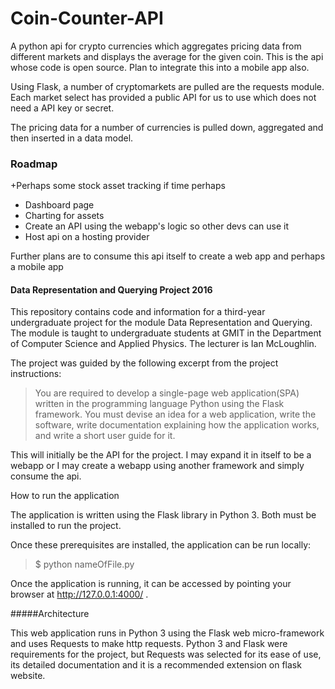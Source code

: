 # Coin-Counter-API
A python api for crypto currencies which aggregates pricing data from different markets and displays the average for the given coin. This is the api whose code is open source. Plan to integrate this into a mobile app also.

Using Flask, a number of cryptomarkets are pulled are the requests module. Each market select has provided a public API for us to use which does not need a API key or secret.

The pricing data for a number of currencies is pulled down, aggregated and then inserted in a data model. 

### Roadmap

+Perhaps some stock asset tracking if time perhaps  
+ Dashboard page   
+ Charting for assets  
+ Create an API using the webapp's logic so other devs can use it
+ Host api on a hosting provider

Further plans are to consume this api itself to create a web app and perhaps a mobile app 

#### Data Representation and Querying Project 2016

This repository contains code and information for a third-year undergraduate project for the module Data Representation and Querying. The module is taught to undergraduate students at GMIT in the Department of Computer Science and Applied Physics. The lecturer is Ian McLoughlin.

The project was guided by the following excerpt from the project instructions:

> You are required to develop a single-page web application(SPA) written in the programming language Python using the Flask framework. You must devise an idea for a web application, write the software, write documentation explaining how the application works, and write a short user guide for it.

This will initially be the API for the project. I may expand it in itself to be a webapp or I may create a webapp using another framework and simply consume the api.




How to run the application

The application is written using the Flask library in Python 3. Both must be installed to run the project.

Once these prerequisites are installed, the application can be run locally:

> $ python nameOfFile.py

Once the application is running, it can be accessed by pointing your browser at http://127.0.0.1:4000/ .

#####Architecture

This web application runs in Python 3 using the Flask web micro-framework and uses Requests to make http requests. Python 3 and Flask were requirements for the project, but Requests was selected for its ease of use, its detailed documentation and it is a recommended extension on flask website.
